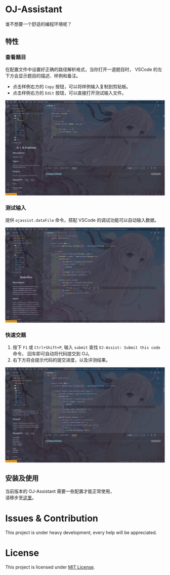 # OJ-Assistant

谁不想要一个舒适的编程环境呢？

## 特性

### 查看题目

在配置文件中设置好正确的路径解析格式，当你打开一道题目时， VSCode 的左下方会显示题目的描述、样例和备注。    
* 点击样例右方的 `Copy` 按钮，可以将样例输入复制到剪贴板。
* 点击样例右方的 `Edit` 按钮，可以直接打开测试输入文件。  

![Show problem](docs/showproblem.gif)

### 测试输入

提供 `ojassist.dataFile` 命令，搭配 VSCode 的调试功能可以自动输入数据。  

![Test data](docs/datafile.gif)  

### 快速交题

1. 按下 `F1` 或 `Ctrl+Shift+P`, 输入 `submit` 查找 `OJ-Assist: Submit this code` 命令， 回车即可自动将代码提交到 OJ。
2. 右下方将会提示代码的提交进度，以及评测结果。  

![Submit code](docs/submit.gif)

## 安装及使用

当前版本的 OJ-Assistant 需要一些配置才能正常使用，  
请移步至[这里](https://github.com/lss233/oj-assistant/wiki/getting-started)。

# Issues & Contribution

This project is under heavy development, every help will be appreciated.

# License
This project is licensed under [MIT License](LICENSE).